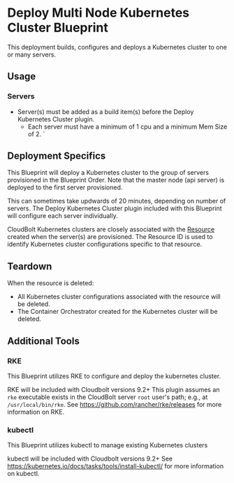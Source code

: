 # Deploy Multi Node Kubernetes Cluster Blueprint

This deployment builds, configures and deploys a Kubernetes cluster to one or many servers.

## Usage

### Servers
- Server(s) must be added as a build item(s) before the Deploy Kubernetes Cluster plugin.
    - Each server must have a minimum of 1 cpu and a minimum Mem Size of 2.
`

## Deployment Specifics
This Blueprint will deploy a Kubernetes cluster to the group of servers provisioned in the Blueprint Order. Note that the master node (api server) is deployed to the first server provisioned.

This can sometimes take updwards of 20 minutes, depending on number of servers. The Deploy Kubernetes Cluster plugin included with this Blueprint will configure each server individually.

CloudBolt Kubernetes clusters are closely associated with the [Resource](http://docs.cloudbolt.io/resources.html?highlight=resource) created when the server(s) are provisioned. The Resource ID is used to identify Kubernetes cluster configurations specific to that resource.


## Teardown
When the resource is deleted:
- All Kubernetes cluster configurations associated with the resource will be deleted.
- The Container Orchestrator created for the Kubernetes cluster will be deleted.

## Additional Tools

### RKE

This Blueprint utilizes RKE to configure and deploy the kubernetes cluster.

RKE will be included with Cloudbolt versions 9.2+
This plugin assumes an `rke` executable exists in the CloudBolt server `root` user's path;
e.g., at `/usr/local/bin/rke`.
See https://github.com/rancher/rke/releases for more information on RKE.

### kubectl

This Blueprint utilizes kubectl to manage existing Kubernetes clusters

kubectl will be included with Cloudbolt versions 9.2+
See https://kubernetes.io/docs/tasks/tools/install-kubectl/ for more information on kubectl.
